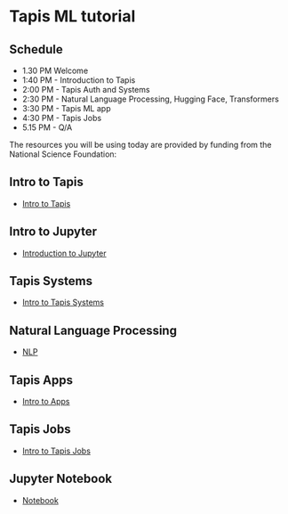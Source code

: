 # Tapis ML tutorial

## Schedule
* 1.30 PM Welcome
* 1:40 PM - Introduction to Tapis 
* 2:00 PM - Tapis Auth and Systems 
* 2:30 PM - Natural Language Processing, Hugging Face, Transformers
* 3:30 PM - Tapis ML app
* 4:30 PM - Tapis Jobs
* 5.15 PM - Q/A

The resources you will be using today are provided by funding from the National Science Foundation:

## Intro to Tapis 
* [Intro to Tapis](./Intro_Tapis/01-intro-to-tapis.md)

## Intro to Jupyter
* [Introduction to Jupyter](./Jupyter_Notebook/intro-to-jupyter.md)
 
## Tapis Systems
* [Intro to Tapis Systems](./Tapis_systems/02-systems.md)

## Natural Language Processing
* [NLP](./NLP/nlp.md)

## Tapis Apps
  * [Intro to Apps](./Tapis_apps_jobs/03-apps.md)
  
## Tapis Jobs
* [Intro to Tapis Jobs](./Tapis_apps_jobs/04-jobs.md)

## Jupyter Notebook
* [Notebook](./Jupyter_Notebook/sentiment_analysis.ipynb)
 
